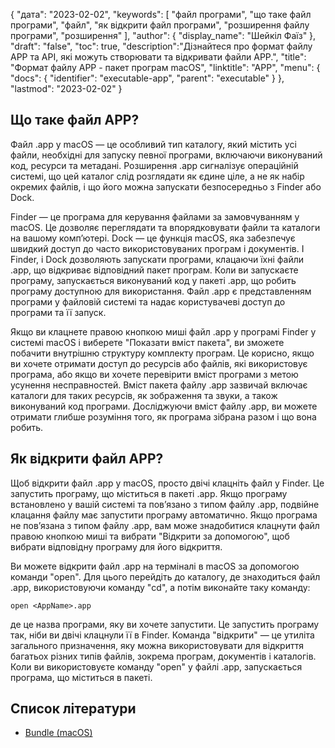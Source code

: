 {
"дата": "2023-02-02",
  "keywords": [
"файл програми",
"що таке файл програми",
"файл",
"як відкрити файл програми",
"розширення файлу програми",
"розширення"
],
  "author": {
"display_name": "Шейкіл Фаїз"
},
"draft": "false",
"toc": true,
  "description":"Дізнайтеся про формат файлу APP та API, які можуть створювати та відкривати файли APP.",
"title": "Формат файлу APP - пакет програм macOS",
"linktitle": "APP",
  "menu": {
    "docs": {
      "identifier": "executable-app",
      "parent": "executable"
}
},
"lastmod": "2023-02-02"
}

## Що таке файл APP?

Файл .app у macOS — це особливий тип каталогу, який містить усі файли, необхідні для запуску певної програми, включаючи виконуваний код, ресурси та метадані. Розширення .app сигналізує операційній системі, що цей каталог слід розглядати як єдине ціле, а не як набір окремих файлів, і що його можна запускати безпосередньо з Finder або Dock.

Finder — це програма для керування файлами за замовчуванням у macOS. Це дозволяє переглядати та впорядковувати файли та каталоги на вашому комп’ютері. Dock — це функція macOS, яка забезпечує швидкий доступ до часто використовуваних програм і документів. І Finder, і Dock дозволяють запускати програми, клацаючи їхні файли .app, що відкриває відповідний пакет програм. Коли ви запускаєте програму, запускається виконуваний код у пакеті .app, що робить програму доступною для використання. Файл .app є представленням програми у файловій системі та надає користувачеві доступ до програми та її запуск.

Якщо ви клацнете правою кнопкою миші файл .app у програмі Finder у системі macOS і виберете "Показати вміст пакета", ви зможете побачити внутрішню структуру комплекту програм. Це корисно, якщо ви хочете отримати доступ до ресурсів або файлів, які використовує програма, або якщо ви хочете перевірити вміст програми з метою усунення несправностей. Вміст пакета файлу .app зазвичай включає каталоги для таких ресурсів, як зображення та звуки, а також виконуваний код програми. Досліджуючи вміст файлу .app, ви можете отримати глибше розуміння того, як програма зібрана разом і що вона робить.

## Як відкрити файл APP?

Щоб відкрити файл .app у macOS, просто двічі клацніть файл у Finder. Це запустить програму, що міститься в пакеті .app. Якщо програму встановлено у вашій системі та пов’язано з типом файлу .app, подвійне клацання файлу має запустити програму автоматично. Якщо програма не пов’язана з типом файлу .app, вам може знадобитися клацнути файл правою кнопкою миші та вибрати "Відкрити за допомогою", щоб вибрати відповідну програму для його відкриття.

Ви можете відкрити файл .app на терміналі в macOS за допомогою команди "open". Для цього перейдіть до каталогу, де знаходиться файл .app, використовуючи команду "cd", а потім виконайте таку команду:

```
open <AppName>.app 
```

де<AppName> це назва програми, яку ви хочете запустити. Це запустить програму так, ніби ви двічі клацнули її в Finder. Команда "відкрити" — це утиліта загального призначення, яку можна використовувати для відкриття багатьох різних типів файлів, зокрема програм, документів і каталогів. Коли ви використовуєте команду "open" у файлі .app, запускається програма, що міститься в пакеті.

## Список літератури
* [Bundle (macOS)](https://en.wikipedia.org/wiki/Bundle_(macOS))
